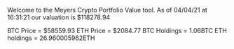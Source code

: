 Welcome to the Meyers Crypto Portfolio Value tool. 
As of 04/04/21 at 16:31:21 our valuation is $118278.94 

BTC Price = $58559.93
 ETH Price = $2084.77
BTC Holdings = 1.06BTC
 ETH holdings = 26.960005962ETH 
